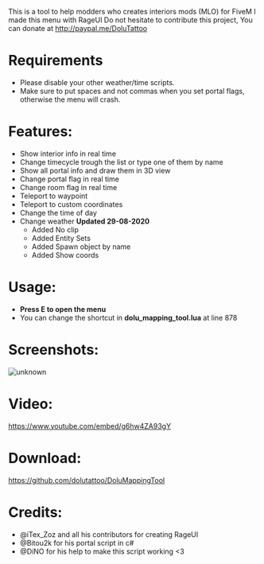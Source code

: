 This is a tool to help modders who creates interiors mods (MLO) for FiveM
I made this menu with RageUI
Do not hesitate to contribute this project,
You can donate at http://paypal.me/DoluTattoo

# Requirements
- Please disable your other weather/time scripts.
- Make sure to put spaces and not commas when you set portal flags, otherwise the menu will crash.

# Features:
- Show interior info in real time
- Change timecycle trough the list or type one of them by name
- Show all portal info and draw them in 3D view
- Change portal flag in real time
- Change room flag in real time
- Teleport to waypoint
- Teleport to custom coordinates
- Change the time of day
- Change weather
**Updated 29-08-2020**
  - Added No clip
  - Added Entity Sets
  - Added Spawn object by name
  - Added Show coords

# Usage:
- **Press E to open the menu**
- You can change the shortcut in **dolu_mapping_tool.lua** at line 878

# Screenshots:
![unknown](https://cdn.discordapp.com/attachments/718783992546983936/749129029873041427/unknown.png) 

# Video:
https://www.youtube.com/embed/g6hw4ZA93gY

# Download:
https://github.com/dolutattoo/DoluMappingTool

# Credits:
- @iTex_Zoz  and all his contributors for creating RageUI
- @Bitou2k for his portal script in c#
- @DiNO  for his help to make this script working <3
